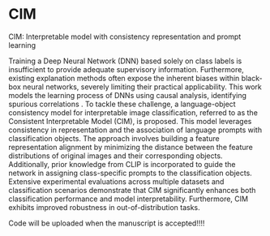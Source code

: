 # CIM
CIM: Interpretable model with consistency representation and prompt learning

Training a Deep Neural Network (DNN) based solely on class labels is insufficient to provide adequate supervisory information. Furthermore, existing explanation methods often expose the inherent biases within black-box neural networks, severely limiting their practical applicability. This work models the learning process of DNNs using causal analysis, identifying spurious correlations . To tackle these challenge, a language-object consistency model for interpretable image classification, referred to as the Consistent Interpretable Model (CIM), is proposed. This model leverages consistency in representation and the association of language prompts with classification objects. The approach involves building a feature representation alignment by minimizing the distance between the feature distributions of original images and their corresponding objects. Additionally, prior knowledge from CLIP is incorporated to guide the network in assigning class-specific prompts to the classification objects. Extensive experimental evaluations across multiple datasets and classification scenarios demonstrate that CIM significantly enhances both classification performance and model interpretability. Furthermore, CIM exhibits improved robustness in out-of-distribution tasks.

Code will be uploaded when the manuscript is accepted!!!!

